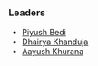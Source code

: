 ### Leaders
* [Piyush Bedi](mailto:piyush.bedi@owasp.org)
* [Dhairya Khanduja](mailto:dhairya.khanduja@owasp.org)
* [Aayush Khurana](mailto:aayush.khurana@owasp.org)
